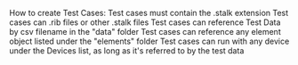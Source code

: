 How to create Test Cases:
Test cases must contain the .stalk extension
Test cases can .rib files or other .stalk files
Test cases can reference Test Data by csv filename in the "data" folder
Test cases can reference any element object listed under the "elements" folder
Test cases can run with any device under the Devices list, as long as it's referred to by the test data